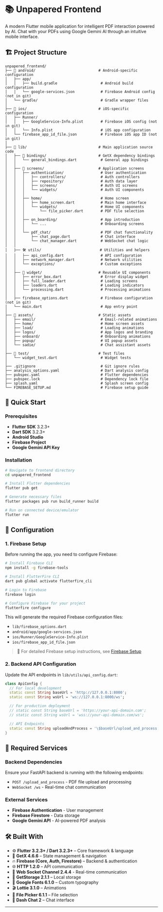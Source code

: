 # 📚 Unpapered Frontend

A modern Flutter mobile application for intelligent PDF interaction powered by AI. Chat with your PDFs using Google Gemini AI through an intuitive mobile interface.

## 🏗️ Project Structure

```
unpapered_frontend/
├── 📁 android/                             # Android-specific configuration
│   ├── app/
│   │   ├── build.gradle                    # Android build configuration
│   │   └── google-services.json            # Firebase Android config (not in git)
│   └── gradle/                             # Gradle wrapper files
│
├── 📁 ios/                                 # iOS-specific configuration
│   ├── Runner/
│   │   ├── GoogleService-Info.plist        # Firebase iOS config (not in git)
│   │   └── Info.plist                      # iOS app configuration
│   └── firebase_app_id_file.json           # Firebase iOS app ID (not in git)
│
├── 📁 lib/                                 # Main application source code
│   ├── 🔗 bindings/                        # GetX dependency bindings
│   │   └── general_bindings.dart           # General app bindings
│   │
│   ├── 📱 screens/                         # Application screens
│   │   ├── authentication/                 # User authentication
│   │   │   ├── controllers/                # Auth controllers
│   │   │   ├── repository/                 # Auth data layer
│   │   │   ├── screens/                    # Auth UI screens
│   │   │   └── widgets/                    # Auth UI components
│   │   │
│   │   ├── home/                           # Home screen
│   │   │   ├── home_screen.dart            # Main home interface
│   │   │   └── widgets/                    # Home UI components
│   │   │       └── file_picker.dart        # PDF file selection
│   │   │
│   │   ├── on_boarding/                    # App introduction
│   │   │   └── ...                         # Onboarding screens
│   │   │
│   │   └── pdf_chat/                       # PDF chat functionality
│   │       ├── chat_page.dart              # Chat interface
│   │       └── chat_manager.dart           # WebSocket chat logic
│   │
│   ├── 🛠️ utils/                           # Utilities and helpers
│   │   ├── api_config.dart                 # API configuration
│   │   ├── network_manager.dart            # Network utilities
│   │   └── exceptions/                     # Custom exceptions
│   │
│   ├── 🎨 widget/                          # Reusable UI components
│   │   ├── error_box.dart                  # Error display widget
│   │   ├── full_loader.dart                # Loading screens
│   │   ├── loaders.dart                    # Loading indicators
│   │   └── processing.dart                 # Processing animations
│   │
│   ├── firebase_options.dart               # Firebase configuration (not in git)
│   └── main.dart                           # App entry point
│
├── 📁 assets/                              # Static assets
│   ├── email/                              # Email-related animations
│   ├── home/                               # Home screen assets
│   ├── load/                               # Loading animations
│   ├── logos/                              # App logos and branding
│   ├── onboard/                            # Onboarding animations
│   ├── popup/                              # UI popup assets
│   └── sadie/                              # Chat assistant assets
│
├── 📁 test/                                # Test files
│   └── widget_test.dart                    # Widget tests
│
├── .gitignore                              # Git ignore rules
├── analysis_options.yaml                   # Dart analysis config
├── pubspec.yaml                            # Flutter dependencies
├── pubspec.lock                            # Dependency lock file
├── splash.yaml                             # Splash screen config
└── FIREBASE_SETUP.md                       # Firebase setup guide
```

## 🚀 Quick Start

### Prerequisites

-   **Flutter SDK** 3.2.3+
-   **Dart SDK** 3.2.3+
-   **Android Studio**
-   **Firebase Project**
-   **Google Gemini API Key**

### Installation

```bash
# Navigate to frontend directory
cd unpapered_frontend

# Install Flutter dependencies
flutter pub get

# Generate necessary files
flutter packages pub run build_runner build

# Run on connected device/emulator
flutter run
```

## 🔧 Configuration

### 1. Firebase Setup

Before running the app, you need to configure Firebase:

```bash
# Install Firebase CLI
npm install -g firebase-tools

# Install FlutterFire CLI
dart pub global activate flutterfire_cli

# Login to Firebase
firebase login

# Configure Firebase for your project
flutterfire configure
```

This will generate the required Firebase configuration files:

-   `lib/firebase_options.dart`
-   `android/app/google-services.json`
-   `ios/Runner/GoogleService-Info.plist`
-   `ios/firebase_app_id_file.json`

> 📖 For detailed Firebase setup instructions, see [Firebase Setup](docs/FIREBASE_SETUP.md)

### 2. Backend API Configuration

Update the API endpoints in `lib/utils/api_config.dart`:

```dart
class ApiConfig {
  // For local development
  static const String baseUrl = 'http://127.0.0.1:8000';
  static const String wsUrl = 'ws://127.0.0.1:8000/ws';

  // For production deployment
  // static const String baseUrl = 'https://your-api-domain.com';
  // static const String wsUrl = 'wss://your-api-domain.com/ws';

  // API Endpoints
  static const String uploadAndProcess = '\$baseUrl/upload_and_process';
}
```

## 🔑 Required Services

### Backend Dependencies

Ensure your FastAPI backend is running with the following endpoints:

-   `POST /upload_and_process` - PDF file upload and processing
-   `WebSocket /ws` - Real-time chat communication

### External Services

-   **Firebase Authentication** - User management
-   **Firebase Firestore** - Data storage
-   **Google Gemini API** - AI-powered PDF analysis

## 🛠️ Built With

-   ⚙️ **Flutter 3.2.3+ / Dart 3.2.3+** – Core framework & language
-   🧭 **GetX 4.6.6** – State management & navigation
-   🔥 **Firebase (Core, Auth, Firestore)** – Backend & authentication
-   🌐 **HTTP 1.2.0** – API communication
-   🔌 **Web Socket Channel 2.4.4** - Real-time communication
-   💾 **GetStorage 2.1.1** – Local storage
-   🎨 **Google Fonts 6.1.0** – Custom typography
-   🎬 **Lottie 3.1.0** – Animations
-   📁 **File Picker 6.1.1** – File selection
-   💬 **Dash Chat 2** – Chat interface

---
